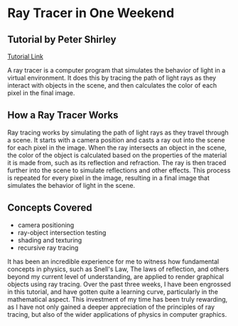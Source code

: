 # Ray Tracer in One Weekend
## Tutorial by Peter Shirley
<a href="https://raytracing.github.io/books/RayTracingInOneWeekend.html">Tutorial Link</a>
<p>A ray tracer is a computer program that simulates the behavior of light in a virtual environment. It does this by tracing the path of light rays as they interact with objects in the scene, and then calculates the color of each pixel in the final image.</p>

<h2>How a Ray Tracer Works</h2>

<p>Ray tracing works by simulating the path of light rays as they travel through a scene. It starts with a camera position and casts a ray out into the scene for each pixel in the image. When the ray intersects an object in the scene, the color of the object is calculated based on the properties of the material it is made from, such as its reflection and refraction. The ray is then traced further into the scene to simulate reflections and other effects. This process is repeated for every pixel in the image, resulting in a final image that simulates the behavior of light in the scene.</p>

<h2>Concepts Covered</h2>
<ul>
<li>camera positioning</li> <li>ray-object intersection testing</li> <li>shading and texturing</li><li>recursive ray tracing</li> 
</ul>

<p>It has been an incredible experience for me to witness how fundamental concepts in physics, such as Snell's Law, The laws of reflection, and others beyond my current level of understanding, are applied to render graphical objects using ray tracing. Over the past three weeks, I have been engrossed in this tutorial, and have gotten quite a learning curve, particularly in the mathematical aspect. This investment of my time has been truly rewarding, as I have not only gained a deeper appreciation of the principles of ray tracing, but also of the wider applications of physics in computer graphics.</p>
